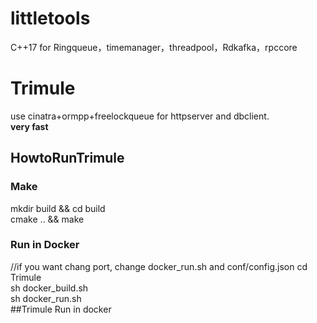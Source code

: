 # littletools
C++17 for Ringqueue，timemanager，threadpool，Rdkafka，rpccore

# Trimule
use cinatra+ormpp+freelockqueue for httpserver and dbclient.  
**very fast**

## HowtoRunTrimule
### Make
mkdir build && cd build  
cmake .. && make  
### Run in Docker
//if you want chang port, change docker_run.sh and conf/config.json
cd Trimule  
sh docker_build.sh  
sh docker_run.sh  
##Trimule Run in docker